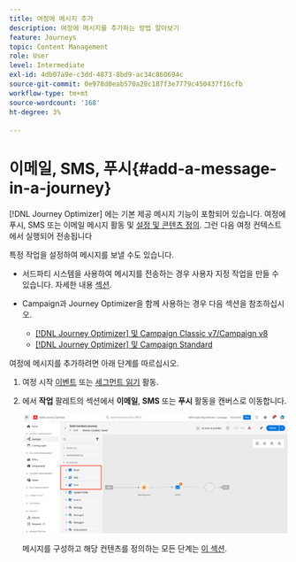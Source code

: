 ```yaml
---
title: 여정에 메시지 추가
description: 여정에 메시지를 추가하는 방법 알아보기
feature: Journeys
topic: Content Management
role: User
level: Intermediate
exl-id: 4db07a9e-c3dd-4873-8bd9-ac34c860694c
source-git-commit: 0e978d0eab570a28c187f3e7779c450437f16cfb
workflow-type: tm+mt
source-wordcount: '168'
ht-degree: 3%

---
```


# 이메일, SMS, 푸시{#add-a-message-in-a-journey}

[!DNL Journey Optimizer] 에는 기본 제공 메시지 기능이 포함되어 있습니다. 여정에 푸시, SMS 또는 이메일 메시지 활동 및 [설정 및 콘텐츠 정의](../messages/get-started-content.md). 그런 다음 여정 컨텍스트에서 실행되어 전송됩니다

특정 작업을 설정하여 메시지를 보낼 수도 있습니다.

* 서드파티 시스템을 사용하여 메시지를 전송하는 경우 사용자 지정 작업을 만들 수 있습니다. 자세한 내용 [섹션](../action/action.md).

* Campaign과 Journey Optimizer을 함께 사용하는 경우 다음 섹션을 참조하십시오.

   * [[!DNL Journey Optimizer] 및 Campaign Classic v7/Campaign v8](../action/acc-action.md)
   * [[!DNL Journey Optimizer] 및 Campaign Standard](../action/acs-action.md)

여정에 메시지를 추가하려면 아래 단계를 따르십시오.

1. 여정 시작 [이벤트](general-events.md) 또는 [세그먼트 읽기](read-segment.md) 활동.

1. 에서 **작업** 팔레트의 섹션에서 **이메일**, **SMS** 또는 **푸시** 활동을 캔버스로 이동합니다.

   ![](../messages/assets/add-a-message.png)


   메시지를 구성하고 해당 컨텐츠를 정의하는 모든 단계는 [이 섹션](../messages/get-started-content.md).


